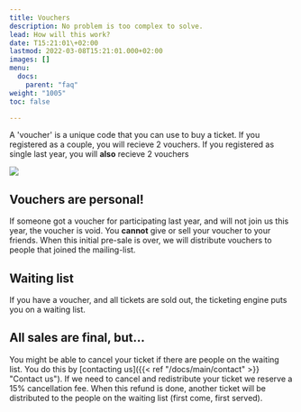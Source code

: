 ```yaml
---
title: Vouchers
description: No problem is too complex to solve.
lead: How will this work?
date: T15:21:01\+02:00
lastmod: 2022-03-08T15:21:01.000+02:00
images: []
menu: 
  docs:
    parent: "faq"
weight: "1005"
toc: false

---
```

A 'voucher' is a unique code that you can use to buy a ticket.
If you registered as a couple, you will recieve 2 vouchers. If you registered as single last year, you will **also** recieve 2 vouchers

![](/images/how-to-voucher.gif)

## Vouchers are personal!

If someone got a voucher for participating last year, and will not join us this year, the voucher is void.
You **cannot** give or sell your voucher to your friends. When this initial pre-sale is over, we will distribute vouchers to people that joined the mailing-list.

## Waiting list

If you have a voucher, and all tickets are sold out, the ticketing engine puts you on a waiting list.

## All sales are final, but...

You might be able to cancel your ticket if there are people on the waiting list. You do this by [contacting us]({{< ref "/docs/main/contact" >}} "Contact us"). If we need to cancel and redistribute your ticket we reserve a 15% cancellation fee.
When this refund is done, another ticket will be distributed to the people on the waiting list (first come, first served).